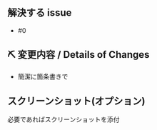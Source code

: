## 解決する issue
- #0

## ⛏ 変更内容 / Details of Changes
- 簡潔に箇条書きで

## スクリーンショット(オプション)
必要であればスクリーンショットを添付
